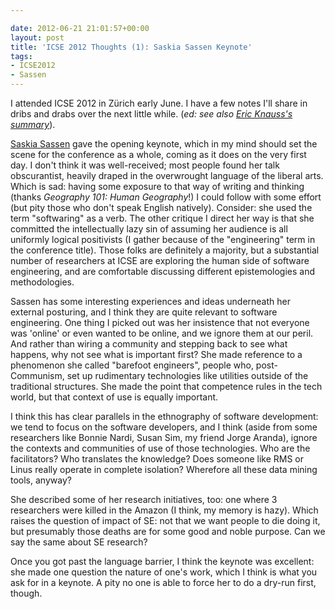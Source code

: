 ```yaml
---

date: 2012-06-21 21:01:57+00:00
layout: post
title: 'ICSE 2012 Thoughts (1): Saskia Sassen Keynote'
tags:
- ICSE2012
- Sassen
---
```


I attended ICSE 2012 in Zürich early June. I have a few notes I'll share in dribs and drabs over the next little while. (_ed: see also [Eric Knauss's summary](http://oerich.wordpress.com/2012/06/14/icse12-summary/)_).

[Saskia Sassen](http://en.wikipedia.org/wiki/Saskia_Sassen) gave the opening keynote, which in my mind should set the scene for the conference as a whole, coming as it does on the very first day. I don't think it was well-received; most people found her talk obscurantist, heavily draped in the overwrought language of the liberal arts. Which is sad: having some exposure to that way of writing and thinking (thanks _Geography 101: Human Geography_!) I could follow with some effort (but pity those who don't speak English natively). Consider: she used the term "softwaring" as a verb. The other critique I direct her way is that she committed the intellectually lazy sin of assuming her audience is all uniformly logical positivists (I gather because of the "engineering" term in the conference title). Those folks are definitely a majority, but a substantial number of researchers at ICSE are exploring the human side of software engineering, and are comfortable discussing different epistemologies and methodologies.

Sassen has some interesting experiences and ideas underneath her external posturing, and I think they are quite relevant to software engineering. One thing I picked out was her insistence that not everyone was 'online' or even wanted to be online, and we ignore them at our peril. And rather than wiring a community and stepping back to see what happens, why not see what is important first? She made reference to a phenomenon she called "barefoot engineers", people who, post-Communism, set up rudimentary technologies like utilities outside of the traditional structures. She made the point that competence rules in the tech world, but that context of use is equally important.

I think this has clear parallels in the ethnography of software development: we tend to focus on the software developers, and I think (aside from some researchers like Bonnie Nardi, Susan Sim, my friend Jorge Aranda), ignore the contexts and communities of use of those technologies. Who are the facilitators? Who translates the knowledge? Does someone like RMS or Linus really operate in complete isolation? Wherefore all these data mining tools, anyway?

She described some of her research initiatives, too: one where 3 researchers were killed in the Amazon (I think, my memory is hazy). Which raises the question of impact of SE: not that we want people to die doing it, but presumably those deaths are for some good and noble purpose. Can we say the same about SE research?

Once you got past the language barrier, I think the keynote was excellent: she made one question the nature of one's work, which I think is what you ask for in a keynote. A pity no one is able to force her to do a dry-run first, though.
